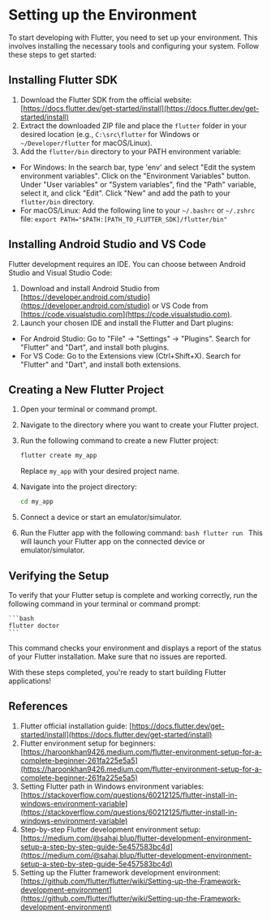 # Setting up the Environment

To start developing with Flutter, you need to set up your environment. This involves installing the necessary tools and configuring your system. Follow these steps to get started:

## Installing Flutter SDK

1. Download the Flutter SDK from the official website: [https://docs.flutter.dev/get-started/install](https://docs.flutter.dev/get-started/install)
2. Extract the downloaded ZIP file and place the `flutter` folder in your desired location (e.g., `C:\src\flutter` for Windows or `~/Developer/flutter` for macOS/Linux).
3. Add the `flutter/bin` directory to your PATH environment variable:

- For Windows: In the search bar, type 'env' and select "Edit the system environment variables". Click on the "Environment Variables" button. Under "User variables" or "System variables", find the "Path" variable, select it, and click "Edit". Click "New" and add the path to your `flutter/bin` directory.
- For macOS/Linux: Add the following line to your `~/.bashrc` or `~/.zshrc` file: `export PATH="$PATH:[PATH_TO_FLUTTER_SDK]/flutter/bin"`

## Installing Android Studio and VS Code

Flutter development requires an IDE. You can choose between Android Studio and Visual Studio Code:

1. Download and install Android Studio from [https://developer.android.com/studio](https://developer.android.com/studio) or VS Code from [https://code.visualstudio.com](https://code.visualstudio.com).
2. Launch your chosen IDE and install the Flutter and Dart plugins:

- For Android Studio: Go to "File" -> "Settings" -> "Plugins". Search for "Flutter" and "Dart", and install both plugins.
- For VS Code: Go to the Extensions view (Ctrl+Shift+X). Search for "Flutter" and "Dart", and install both extensions.

## Creating a New Flutter Project

1. Open your terminal or command prompt.
2. Navigate to the directory where you want to create your Flutter project.
3. Run the following command to create a new Flutter project:

   ```bash
   flutter create my_app
   ```

   Replace `my_app` with your desired project name.

4. Navigate into the project directory:
   ```bash
   cd my_app
   ```
5. Connect a device or start an emulator/simulator.
6. Run the Flutter app with the following command:
   `bash
flutter run
`
   This will launch your Flutter app on the connected device or emulator/simulator.

## Verifying the Setup

To verify that your Flutter setup is complete and working correctly, run the following command in your terminal or command prompt:

    ```bash
    flutter doctor
    ```

This command checks your environment and displays a report of the status of your Flutter installation. Make sure that no issues are reported.

With these steps completed, you're ready to start building Flutter applications!

## References

1. Flutter official installation guide: [https://docs.flutter.dev/get-started/install](https://docs.flutter.dev/get-started/install)
2. Flutter environment setup for beginners: [https://haroonkhan9426.medium.com/flutter-environment-setup-for-a-complete-beginner-261fa225e5a5](https://haroonkhan9426.medium.com/flutter-environment-setup-for-a-complete-beginner-261fa225e5a5)
3. Setting Flutter path in Windows environment variables: [https://stackoverflow.com/questions/60212125/flutter-install-in-windows-environment-variable](https://stackoverflow.com/questions/60212125/flutter-install-in-windows-environment-variable)
4. Step-by-step Flutter development environment setup: [https://medium.com/@sahaj.blup/flutter-development-environment-setup-a-step-by-step-guide-5e457583bc4d](https://medium.com/@sahaj.blup/flutter-development-environment-setup-a-step-by-step-guide-5e457583bc4d)
5. Setting up the Flutter framework development environment: [https://github.com/flutter/flutter/wiki/Setting-up-the-Framework-development-environment](https://github.com/flutter/flutter/wiki/Setting-up-the-Framework-development-environment)
